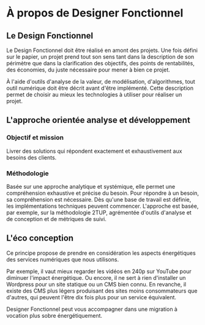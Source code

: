 # À propos de Designer Fonctionnel

## Le Design Fonctionnel

Le Design Fonctionnel doit être réalisé en amont des projets. Une fois défini sur le papier, un projet prend tout son sens tant dans la description de son périmètre que dans la clarification des objectifs, des points de rentabilités, des économies, du juste nécessaire pour mener à bien ce projet.

À l'aide d'outils d'analyse de la valeur, de modélisation, d'algorithmes, tout outil numérique doit être décrit avant d'être implémenté. Cette description permet de choisir au mieux les technologies à utiliser pour réaliser un projet.

## L'approche orientée analyse et développement

### Objectif et mission

Livrer des solutions qui répondent exactement et exhaustivement aux besoins des clients.

### Méthodologie

Basée sur une approche analytique et systémique, elle permet une compréhension exhaustive et précise du besoin. Pour répondre à un besoin, sa compréhension est nécessaire. Dès qu'une base de travail est définie, les implémentations techniques peuvent commencer. L'approche est basée, par exemple, sur la méthodologie 2TUP, agrémentée d'outils d'analyse et de conception et de métriques de suivi.

## L'éco conception

Ce principe propose de prendre en considération les aspects énergétiques des services numériques que nous utilisons.

Par exemple, il vaut mieux regarder les vidéos en 240p sur YouTube pour diminuer l'impact énergétique. Ou encore, il ne sert à rien d'installer un Wordpress pour un site statique ou un CMS bien connu. En revanche, il existe des CMS plus légers produisant des sites moins consommateurs que d'autres, qui peuvent l'être dix fois plus pour un service équivalent.

Designer Fonctionnel peut vous accompagner dans une migration à vocation plus sobre énergétiquement.

